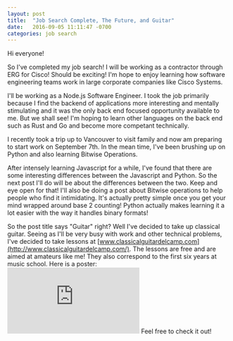 ```yaml
---
layout: post
title:  "Job Search Complete, The Future, and Guitar"
date:   2016-09-05 11:11:47 -0700
categories: job search
---
```

Hi everyone!   

So I've completed my job search! I will be working as a contractor through ERG for Cisco! Should be exciting! I'm hope to enjoy learning how software engineering teams work in large corporate companies like Cisco Systems.
  
I'll be working as a Node.js Software Engineer. I took the job primarily because I find the backend of applications more interesting and mentally stimulating and it was the only back end focused opportunity available to me. But we shall see! I'm hoping to learn other languages on the back end such as Rust and Go and become more competant technically.      
  
I recently took a trip up to Vancouver to visit family and now am preparing to start work on September 7th. In the mean time, I've been brushing up on Python and also learning Bitwise Operations.  
  
After intensely learning Javascript for a while, I've found that there are some interesting differences between the Javascript and Python. So the next post I'll do will be about the differences between the two. Keep and eye open for that! I'll also be doing a post about Bitwise operations to help people who find it intimidating. It's actually pretty simple once you get your mind wrapped around base 2 counting! Python actually makes learning it a lot easier with the way it handles binary formats!  
  
So the post title says "Guitar" right? Well I've decided to take up classical guitar. Seeing as I'll be very busy with work and other technical problems, I've decided to take lessons at [www.classicalguitardelcamp.com](http://www.classicalguitardelcamp.com/). The lessons are free and are aimed at amateurs like me! They also correspond to the first six years at music school. Here is a poster:  
![Classicalguitardelcamp poster](http://www.classicalguitardelcamp.com/download/file.php?id=47435&t=1)
Feel free to check it out!
